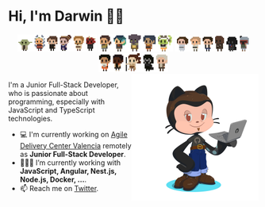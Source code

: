 # Hi, I'm Darwin 👋🏽
<div align="center">
  <img width=160 src="https://raw.githubusercontent.com/DarwinGonzalez/DarwinGonzalez/master/img/characters-1.png" />
  <img width=150 src="https://raw.githubusercontent.com/DarwinGonzalez/DarwinGonzalez/master/img/characters-2.png" />
  <img width=150 src="https://raw.githubusercontent.com/DarwinGonzalez/DarwinGonzalez/master/img/characters-3.png" />
  <img width=140 src="https://raw.githubusercontent.com/DarwinGonzalez/DarwinGonzalez/master/img/characters-4.png" />
</div>

<img width=256 align="right" src="https://raw.githubusercontent.com/DarwinGonzalez/DarwinGonzalez/master/img/darwin-octocat.png" />


I'm a Junior Full-Stack Developer, who is passionate about programming, especially with JavaScript and TypeScript technologies.

- 💻 I'm currently working on [Agile Delivery Center Valencia](https://www.capgemini.com/es-es/service/agile-delivery-center-valencia/) remotely as **Junior Full-Stack Developer**.
- 👨🏽‍💻  I’m currently working with **JavaScript, Angular, Nest.js, Node.js, Docker, ...**.
- 📫  Reach me on [Twitter](https://twitter.com/darwinmaking).

